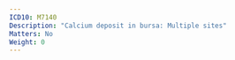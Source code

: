 ```yaml
---
ICD10: M7140
Description: "Calcium deposit in bursa: Multiple sites"
Matters: No
Weight: 0
---
```


